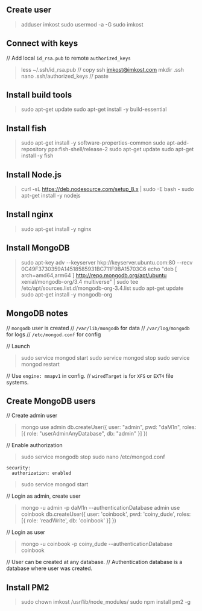 ## Create user

> adduser imkost
> sudo usermod -a -G sudo imkost


## Connect with keys

// Add local `id_rsa.pub` to remote `authorized_keys`
> less ~/.ssh/id_rsa.pub
> // copy
> ssh imkost@imkost.com
> mkdir .ssh
> nano .ssh/authorized_keys
> // paste


## Install build tools

> sudo apt-get update
> sudo apt-get install -y build-essential


## Install fish

> sudo apt-get install -y software-properties-common
> sudo apt-add-repository ppa:fish-shell/release-2
> sudo apt-get update
> sudo apt-get install -y fish


## Install Node.js

> curl -sL https://deb.nodesource.com/setup_8.x | sudo -E bash -
> sudo apt-get install -y nodejs


## Install nginx

> sudo apt-get install -y nginx


## Install MongoDB

> sudo apt-key adv --keyserver hkp://keyserver.ubuntu.com:80 --recv 0C49F3730359A14518585931BC711F9BA15703C6
> echo "deb [ arch=amd64,arm64 ] http://repo.mongodb.org/apt/ubuntu xenial/mongodb-org/3.4 multiverse" | sudo tee /etc/apt/sources.list.d/mongodb-org-3.4.list
> sudo apt-get update
> sudo apt-get install -y mongodb-org


## MongoDB notes

// `mongodb` user is created
// `/var/lib/mongodb` for data
// `/var/log/mongodb` for logs
// `/etc/mongod.conf` for config

// Launch
> sudo service mongod start
> sudo service mongod stop
> sudo service mongod restart

// Use `engine: mmapv1` in config.
// `wiredTarget` is for `XFS` or `EXT4` file systems.


## Create MongoDB users

// Create admin user
> mongo
> use admin
> db.createUser({
    user: "admin",
    pwd: "daM1n",
    roles: [{ role: "userAdminAnyDatabase", db: "admin" }]
  })

// Enable authorization
> sudo service mongodb stop
> sudo nano /etc/mongod.conf
```
security:
  authorization: enabled
```
> sudo service mongod start

// Login as admin, create user
> mongo -u admin -p daM1n --authenticationDatabase admin
> use coinbook
> db.createUser({
    user: 'coinbook',
    pwd: 'coiny_dude',
    roles: [{ role: 'readWrite', db: 'coinbook' }]
  })

// Login as user
> mongo -u coinbook -p coiny_dude --authenticationDatabase coinbook

// User can be created at any database.
// Authentication database is a database where user was created.


## Install PM2

> sudo chown imkost /usr/lib/node_modules/
> sudo npm install pm2 -g
